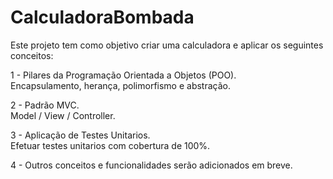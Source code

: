 # CalculadoraBombada

Este projeto tem como objetivo criar uma calculadora e aplicar os seguintes conceitos:

1 - Pilares da Programação Orientada a Objetos (POO).<br />
Encapsulamento, herança, polimorfismo e abstração.

2 - Padrão MVC.<br />
Model / View / Controller.

3 - Aplicação de Testes Unitarios.<br />
Efetuar testes unitarios com cobertura de 100%.

4 - Outros conceitos e funcionalidades serão adicionados em breve.
